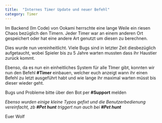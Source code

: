```yaml
---
title:  "Internes Timer Update und neuer Befehl"
category: Timer
---
```

Im Backend (Im Code) von Ookami herrschte eine lange Weile ein riesen Chaos bezüglich den Timern.
Jeder Timer war an einem anderen Ort gespeichert oder hat eine andere Art genutzt um diesen zu berechnen.

Dies wurde nun vereinheitlicht. Viele Bugs sind in letzter Zeit diesbezüglich aufgetaucht, wobei Spieler bis zu 5 Jahre warten mussten dass ihr Haustier zurück kommt.

Ebenso, da es nun ein einheitliches System für alle TImer gibt, konnten wir nun den Befehl **#Timer** einbauen, welcher euch anzeigt wann ihr einen Befehl zu letzt ausgeführt habt und wie lange ihr maximal warten müsst bis dieser wieder geht.

Bugs und Probleme bitte über den Bot per **#Support** melden

*Ebenso wurden einige kleine Typos gefixt und die Benutzerbedienung vereinfacht, zb **#Pet hunt** triggert nun auch bei **#Pet hunt***

Euer Wolf
